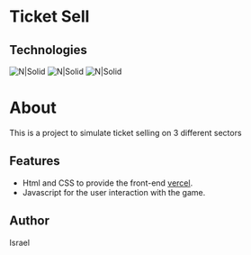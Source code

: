 # Ticket Sell
## Technologies
![N|Solid](https://img.shields.io/badge/HTML-239120?style=for-the-badge&logo=html5&logoColor=white) ![N|Solid](https://img.shields.io/badge/CSS-239120?&style=for-the-badge&logo=css3&logoColor=white) ![N|Solid](https://img.shields.io/badge/JavaScript-F7DF1E?style=for-the-badge&logo=javascript&logoColor=black)

# About
This is a project to simulate ticket selling on 3 different sectors

## Features

- Html and CSS to provide the front-end [vercel](https://shopping-cart-green-alpha.vercel.app/).
- Javascript for the user interaction with the game.

## Author
Israel
